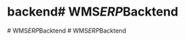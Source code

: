 # backend#   W M S _ E R P _ B a c k t e n d  
 #   W M S _ E R P _ B a c k t e n d  
 #   W M S _ E R P _ B a c k t e n d  
 